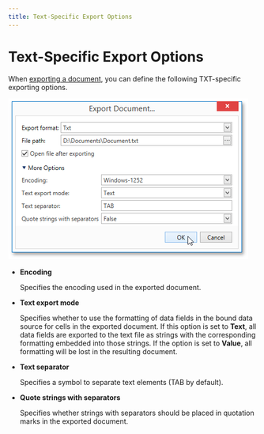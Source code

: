 ```yaml
---
title: Text-Specific Export Options
---
```

# Text-Specific Export Options
When [exporting a document](../../../../../interface-elements-for-desktop/articles/print-preview/print-preview-for-wpf/exporting/exporting.md), you can define the following TXT-specific exporting options.

![EUD_WpfPrintPreview_TxtExportOptions](../../../../images/Img124165.png)
* **Encoding**
	
	Specifies the encoding used in the exported document.
* **Text export mode**
	
	Specifies whether to use the formatting of data fields in the bound data source for cells in the exported document. If this option is set to **Text**, all data fields are exported to the text file as strings with the corresponding formatting embedded into those strings. If the option is set to **Value**, all formatting will be lost in the resulting document.
* **Text separator**
	
	Specifies a symbol to separate text elements (TAB by default).
* **Quote strings with separators**
	
	Specifies whether strings with separators should be placed in quotation marks in the exported document.